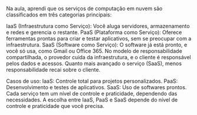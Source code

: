 Na aula, aprendi que os serviços de computação em nuvem são classificados em três categorias principais:

IaaS (Infraestrutura como Serviço): Você aluga servidores, armazenamento e redes e gerencia o restante.
PaaS (Plataforma como Serviço): Oferece ferramentas prontas para criar e testar aplicativos, sem se preocupar com a infraestrutura.
SaaS (Software como Serviço): O software já está pronto, e você só usa, como Gmail ou Office 365.
No modelo de responsabilidade compartilhada, o provedor cuida da infraestrutura, e o cliente é responsável pelos dados e acessos. Quanto mais avançado o serviço (SaaS), menos responsabilidade recai sobre o cliente.

Casos de uso:
IaaS: Controle total para projetos personalizados.
PaaS: Desenvolvimento e testes de aplicativos.
SaaS: Uso de softwares prontos.
Cada serviço tem um nível de controle e praticidade, dependendo das necessidades. A escolha entre IaaS, PaaS e SaaS depende do nível de controle e praticidade que você precisa.

